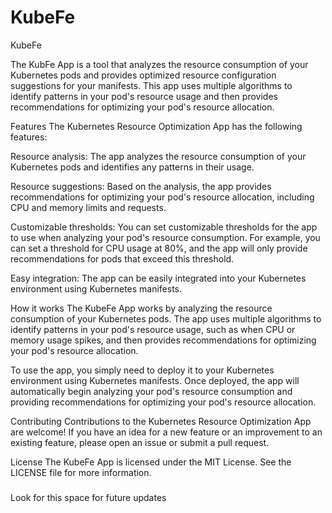 # KubeFe

KubeFe

The KubFe App is a tool that analyzes the resource consumption of your Kubernetes pods and provides optimized resource configuration suggestions for your manifests. This app uses multiple algorithms to identify patterns in your pod's resource usage and then provides recommendations for optimizing your pod's resource allocation.

Features
The Kubernetes Resource Optimization App has the following features:

Resource analysis: The app analyzes the resource consumption of your Kubernetes pods and identifies any patterns in their usage.

Resource suggestions: Based on the analysis, the app provides recommendations for optimizing your pod's resource allocation, including CPU and memory limits and requests.

Customizable thresholds: You can set customizable thresholds for the app to use when analyzing your pod's resource consumption. For example, you can set a threshold for CPU usage at 80%, and the app will only provide recommendations for pods that exceed this threshold.

Easy integration: The app can be easily integrated into your Kubernetes environment using Kubernetes manifests.

How it works
The KubeFe App works by analyzing the resource consumption of your Kubernetes pods. The app uses multiple algorithms to identify patterns in your pod's resource usage, such as when CPU or memory usage spikes, and then provides recommendations for optimizing your pod's resource allocation.

To use the app, you simply need to deploy it to your Kubernetes environment using Kubernetes manifests. Once deployed, the app will automatically begin analyzing your pod's resource consumption and providing recommendations for optimizing your pod's resource allocation.


Contributing
Contributions to the Kubernetes Resource Optimization App are welcome! If you have an idea for a new feature or an improvement to an existing feature, please open an issue or submit a pull request.

License
The KubeFe App is licensed under the MIT License. See the LICENSE file for more information.

### 
Look for this space for future updates